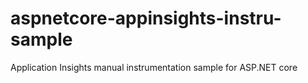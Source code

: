# aspnetcore-appinsights-instru-sample
Application Insights manual instrumentation sample for ASP.NET core
